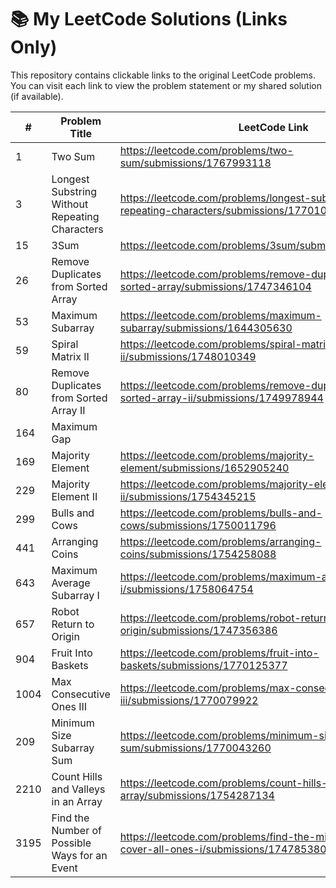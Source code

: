 # 📚 My LeetCode Solutions (Links Only)

This repository contains clickable links to the original LeetCode problems.  
You can visit each link to view the problem statement or my shared solution (if available).

| #   | Problem Title | LeetCode Link |
|-----|--------------|--------------|
| 1   | Two Sum | https://leetcode.com/problems/two-sum/submissions/1767993118
| 3   | Longest Substring Without Repeating Characters | https://leetcode.com/problems/longest-substring-without-repeating-characters/submissions/1770104638
| 15  | 3Sum | https://leetcode.com/problems/3sum/submissions/1747908990
| 26  | Remove Duplicates from Sorted Array |https://leetcode.com/problems/remove-duplicates-from-sorted-array/submissions/1747346104
| 53  | Maximum Subarray | https://leetcode.com/problems/maximum-subarray/submissions/1644305630
| 59  | Spiral Matrix II | https://leetcode.com/problems/spiral-matrix-ii/submissions/1748010349
| 80  | Remove Duplicates from Sorted Array II | https://leetcode.com/problems/remove-duplicates-from-sorted-array-ii/submissions/1749978944
| 164 | Maximum Gap | 
| 169 | Majority Element |https://leetcode.com/problems/majority-element/submissions/1652905240
| 229 | Majority Element II | https://leetcode.com/problems/majority-element-ii/submissions/1754345215
| 299 | Bulls and Cows | https://leetcode.com/problems/bulls-and-cows/submissions/1750011796
| 441 | Arranging Coins | https://leetcode.com/problems/arranging-coins/submissions/1754258088
| 643 | Maximum Average Subarray I | https://leetcode.com/problems/maximum-average-subarray-i/submissions/1758064754
| 657 | Robot Return to Origin | https://leetcode.com/problems/robot-return-to-origin/submissions/1747356386
| 904 | Fruit Into Baskets | https://leetcode.com/problems/fruit-into-baskets/submissions/1770125377
| 1004| Max Consecutive Ones III | https://leetcode.com/problems/max-consecutive-ones-iii/submissions/1770079922
| 209 | Minimum Size Subarray Sum | https://leetcode.com/problems/minimum-size-subarray-sum/submissions/1770043260
| 2210| Count Hills and Valleys in an Array | https://leetcode.com/problems/count-hills-and-valleys-in-an-array/submissions/1754287134
| 3195| Find the Number of Possible Ways for an Event | https://leetcode.com/problems/find-the-minimum-area-to-cover-all-ones-i/submissions/1747853804
